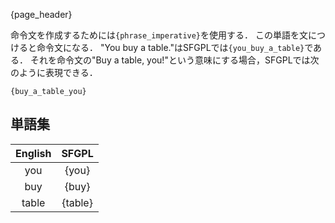{page_header}

命令文を作成するためには```{phrase_imperative}```を使用する．
この単語を文につけると命令文になる．
"You buy a table."はSFGPLでは```{you_buy_a_table}```である．
それを命令文の"Buy a table, you!"という意味にする場合，SFGPLでは次のように表現できる．

```SFGPL
{buy_a_table_you}
```

## 単語集

|English|SFGPL|
|:-:|:-:|
|you|{you}|
|buy|{buy}|
|table|{table}|
